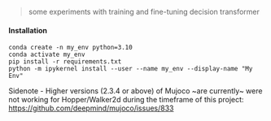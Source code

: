 > some experiments with training and fine-tuning decision transformer

#### Installation

```
conda create -n my_env python=3.10
conda activate my_env
pip install -r requirements.txt
python -m ipykernel install --user --name my_env --display-name "My Env"
```

Sidenote - Higher versions (2.3.4 or above) of Mujoco ~are currently~ were not working for Hopper/Walker2d during the timeframe of this project:
https://github.com/deepmind/mujoco/issues/833
